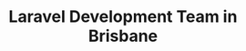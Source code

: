---
title: Laravel Development Team in Brisbane
permalink: /landings/locations/brisbane/developer/laravel
technology: Laravel
location: Brisbane
---